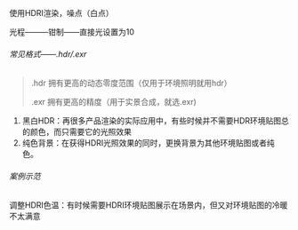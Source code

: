 使用HDRI渲染，噪点（白点）

光程———钳制——直接光设置为10

###### 常见格式——.hdr/.exr

> .hdr		拥有更高的动态零度范围（仅用于环境照明就用hdr）
>
> .exr 		拥有更高的精度（用于实景合成，就选.exr)

1. 黑白HDR：再很多产品渲染的实际应用中，有些时候并不需要HDR环境贴图总的颜色，而只需要它的光照效果
2. 纯色背景：在获得HDRI光照效果的同时，更换背景为其他环境贴图或者纯色。

###### 案例示范

调整HDRI色温：有时候需要HDRI环境贴图展示在场景内，但又对环境贴图的冷暖不太满意

> 